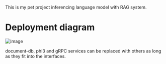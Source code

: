 This is my pet project inferencing language model with RAG system.
# Deployment diagram
![image](https://github.com/user-attachments/assets/b90c2420-35ab-45ac-b768-ef774ada0424)

document-db, phi3 and gRPC services can be replaced with others as long as  they fit into the interfaces.
